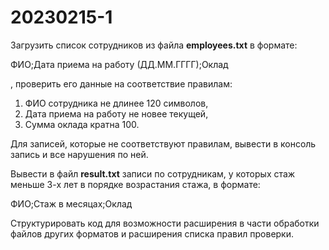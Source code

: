 # 20230215-1

Загрузить список сотрудников из файла **employees.txt** в формате: 

ФИО;Дата приема на работу (ДД.MM.ГГГГ);Оклад

, проверить его данные на соответствие правилам: 

1) ФИО сотрудника не длинее 120 символов, 
2) Дата приема на работу не новее текущей,  
3) Сумма оклада кратна 100.

Для записей, которые не соответствуют правилам, вывести в консоль запись и все нарушения по ней. 

Вывести в файл **result.txt** записи по сотрудникам,
у которых стаж меньше 3-х лет в порядке возрастания стажа, в формате:

ФИО;Cтаж в месяцах;Оклад

Структурировать код для возможности расширения в части обработки файлов других форматов и расширения списка правил проверки.